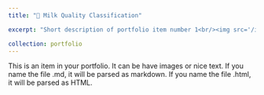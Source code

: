 ```yaml
---
title: "🥛 Milk Quality Classification"

excerpt: "Short description of portfolio item number 1<br/><img src='/images/500x300.png'>"

collection: portfolio
---
```


This is an item in your portfolio. It can be have images or nice text. If you name the file .md, it will be parsed as markdown. If you name the file .html, it will be parsed as HTML. 
